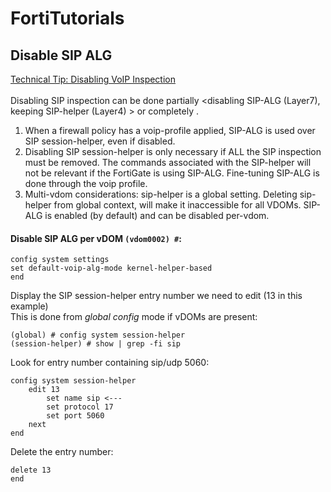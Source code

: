 # FortiTutorials
## Disable SIP ALG
[Technical Tip: Disabling VoIP Inspection](https://community.fortinet.com/t5/FortiGate/Technical-Tip-Disabling-VoIP-Inspection/ta-p/194131)<br><br>
Disabling SIP inspection can be done partially <disabling SIP-ALG (Layer7), keeping SIP-helper (Layer4) > or completely <disabling both>.
1. When a firewall policy has a voip-profile applied, SIP-ALG is used over SIP session-helper, even if disabled.
2. Disabling SIP session-helper is only necessary if ALL the SIP inspection must be removed.
The commands associated with the SIP-helper will not be relevant if the FortiGate is using SIP-ALG. Fine-tuning SIP-ALG is done through the voip profile.
3. Multi-vdom considerations: sip-helper is a global setting. Deleting sip-helper from global context, will make it inaccessible for all VDOMs. SIP-ALG is enabled (by default) and can be disabled per-vdom.
#### Disable SIP ALG per vDOM `(vdom0002) #`:
```
config system settings
set default-voip-alg-mode kernel-helper-based
end
``` 
Display the SIP session-helper entry number we need to edit (13 in this example)<br>
This is done from _global config_ mode if vDOMs are present:
```
(global) # config system session-helper
(session-helper) # show | grep -fi sip
```
Look for entry number containing sip/udp 5060:
```
config system session-helper
    edit 13
        set name sip <---
        set protocol 17
        set port 5060
    next
end
```
Delete the entry number:
```
delete 13
end
```
